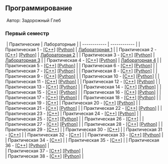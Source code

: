 ## Программирование
​
Автор: Задорожный Глеб
​
### Первый семестр
​
| Практические | Лабораторные |
| ------------ | ------------ |
| Практическая 1 -  [[C++]](./Practice/01/C++/) [[Python]](./Practice/01/Python/) | [Лабораторная 1](./Lab/01/ReadMe.md) |
| Практическая 2 -  [[C++]](./Practice/02/C++/) [[Python]](./Practice/02/Python/) | [Лабораторная 2](./Lab/02/ReadMe.md) |
| Практическая 3 -  [[C++]](./Practice/03/C++/) [[Python]](./Practice/03/Python/) |  [Лабораторная 3](./Lab/03/ReadMe.md) |
| Практическая 4 -  [[C++]](./Practice/04/C++/) [[Python]](./Practice/04/Python/) |  [Лабораторная 4](./Lab/04/ReadMe.md) |
| Практическая 5 -  [[C++]](./Practice/05/C++/) [[Python]](./Practice/05/Python/) | 
| Практическая 6 -  [[C++]](./Practice/06/C++/) [[Python]](./Practice/06/Python/) | 
| Практическая 7 -  [[C++]](./Practice/07/C++/) [[Python]](./Practice/07/Python/) | 
| Практическая 8 -  [[C++]](./Practice/08/C++/) [[Python]](./Practice/08/Python/) | 
| Практическая 9 -  [[C++]](./Practice/09/C++/) [[Python]](./Practice/09/Python/) | 
| Практическая 10 - [[C++]](./Practice/10/C++/) [[Python]](./Practice/10/Python/) | 
| Практическая 11 - [[C++]](./Practice/11/C++/) [[Python]](./Practice/11/Python/) | 
| Практическая 12 - [[C++]](./Practice/12/C++/) [[Python]](./Practice/12/Python/) | 
| Практическая 13 - [[C++]](./Practice/13/C++/) [[Python]](./Practice/13/Python/) | 
| Практическая 14 - [[C++]](./Practice/14/C++/) [[Python]](./Practice/14/Python/) | 
| Практическая 15 - [[C++]](./Practice/15/C++/) [[Python]](./Practice/15/Python/) | 
| Практическая 16 - [[C++]](./Practice/16/C++/) [[Python]](./Practice/16/Python/) | 
| Практическая 17 - [[C++]](./Practice/17/C++/) [[Python]](./Practice/17/Python/) | 
| Практическая 18 - [[C++]](./Practice/18/C++/) [[Python]](./Practice/18/Python/) | 
| Практическая 19 - [[C++]](./Practice/19/C++/) 
| Практическая 20 - [[C++]](./Practice/20/C++/) [[Python]](./Practice/20/Python/) | 
| Практическая 21 - [[C++]](./Practice/21/C++/) [[Python]](./Practice/21/Python/) | 
| Практическая 22 - [[C++]](./Practice/22/C++/) [[Python]](./Practice/22/Python/) | 
| Практическая 23 - [[C++]](./Practice/23/C++/) 
| Практическая 24 - [[C++]](./Practice/24/C++/) [[Python]](./Practice/24/Python/) | 
| Практическая 25 - [[C++]](./Practice/25/C++/) [[Python]](./Practice/25/Python/) | 
| Практическая 26 - [[C++]](./Practice/26/C++/) | 
| Практическая 27 - [[C++]](./Practice/27/C++/) [[Python]](./Practice/27/Python/) | 
| Практическая 28 - [[C++]](./Practice/28/C++/) [[Python]](./Practice/28/Python/) | 
| Практическая 29 - [[C++]](./Practice/29/C++/) | 
| Практическая 30 - [[C++]](./Practice/30/C++/) | 
| Практическая 31 - [[C++]](./Practice/31/C++/) | 
| Практическая 32 - [[C++]](./Practice/32/С++/) | 
| Практическая 33 - [[C++]](./Practice/33/C++/) [[Python]](./Practice/33/Python/) |  
| Практическая 34 - [[C++]](./Practice/34/C++/) | 
| Практическая 35 - [[C++]](./Practice/35/C++/) | 
| Практическая 36 - [[C++]](./Practice/36/C++/) [[Python]](./Practice/36/Python/) |  
| Практическая 37 - [[C++]](./Practice/37/C++/) [[Python]](./Practice/37/Python/) |  
| Практическая 38 - [[C++]](./Practice/38/C++/) [[Python]](./Practice/38/Python/) |  